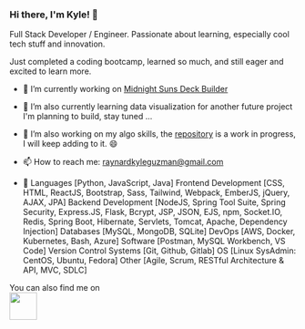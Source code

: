 ### Hi there, I'm Kyle! 👋

Full Stack Developer / Engineer. Passionate about learning, especially cool tech stuff and innovation. 

Just completed a coding bootcamp, learned so much, and still eager and excited to learn more.

- 🔭 I’m currently working on <a href="https://github.com/KyleGuzman/Midnight-Suns-Deck-Builder"> Midnight Suns Deck Builder</a>
- 🌱 I’m also currently learning data visualization for another future project I'm planning to build, stay tuned ...
- 👯 I’m also working on my algo skills, the <a href="https://github.com/KyleGuzman/Algorithms"> repository</a> is a work in progress, I will keep adding to it. 😄
- 📫 How to reach me: <a href="mailto:raynardkyleguzman@gmail.com">raynardkyleguzman@gmail.com</a>

- 🔭 Languages [Python, JavaScript, Java]
Frontend Development [CSS, HTML, ReactJS, Bootstrap, Sass, Tailwind, Webpack, EmberJS, jQuery, AJAX, JPA]
Backend Development [NodeJS, Spring Tool Suite, Spring Security, Express.JS, Flask, Bcrypt, JSP, JSON, EJS, npm, Socket.IO, Redis, Spring Boot, Hibernate, Servlets, Tomcat, Apache, Dependency Injection]
Databases [MySQL, MongoDB, SQLite]
DevOps [AWS, Docker, Kubernetes, Bash, Azure]
Software [Postman, MySQL Workbench, VS Code]
Version Control Systems [Git, Github, Gitlab]
OS [Linux SysAdmin: CentOS, Ubuntu, Fedora]
Other [Agile, Scrum, RESTful Architecture & API, MVC, SDLC]

You can also find me on <br>
<a href="https://www.linkedin.com/in/raynard-kyle-guzman-32b88a251/"><img src="https://brandlogos.net/wp-content/uploads/2016/06/linkedin-logo-512x512.png" height="48" width="48" ></a>
<!--
**KyleGuzman/KyleGuzman** is a ✨ _special_ ✨ repository because its `README.md` (this file) appears on your GitHub profile.

Here are some ideas to get you started:

- 🔭 I’m currently working on 
- 🌱 I’m currently learning ...
- 👯 I’m looking to collaborate on ...
- 🤔 I’m looking for help with ...
- 💬 Ask me about ...
- 📫 How to reach me: ...
- 😄 Pronouns: ...
- ⚡ Fun fact: ...
-->
